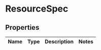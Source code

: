 
# ResourceSpec

## Properties
Name | Type | Description | Notes
------------ | ------------- | ------------- | -------------




